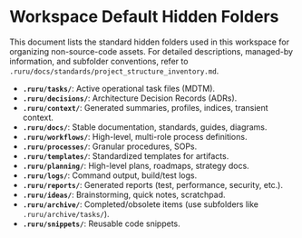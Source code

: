 # Workspace Default Hidden Folders

This document lists the standard hidden folders used in this workspace for organizing non-source-code assets. For detailed descriptions, managed-by information, and subfolder conventions, refer to `.ruru/docs/standards/project_structure_inventory.md`.

*   **`.ruru/tasks/`**: Active operational task files (MDTM).
*   **`.ruru/decisions/`**: Architecture Decision Records (ADRs).
*   **`.ruru/context/`**: Generated summaries, profiles, indices, transient context.
*   **`.ruru/docs/`**: Stable documentation, standards, guides, diagrams.
*   **`.ruru/workflows/`**: High-level, multi-role process definitions.
*   **`.ruru/processes/`**: Granular procedures, SOPs.
*   **`.ruru/templates/`**: Standardized templates for artifacts.
*   **`.ruru/planning/`**: High-level plans, roadmaps, strategy docs.
*   **`.ruru/logs/`**: Command output, build/test logs.
*   **`.ruru/reports/`**: Generated reports (test, performance, security, etc.).
*   **`.ruru/ideas/`**: Brainstorming, quick notes, scratchpad.
*   **`.ruru/archive/`**: Completed/obsolete items (use subfolders like `.ruru/archive/tasks/`).
*   **`.ruru/snippets/`**: Reusable code snippets.